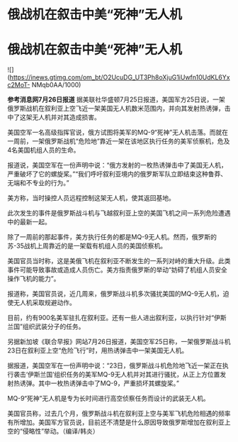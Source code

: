 # 俄战机在叙击中美“死神”无人机

# 俄战机在叙击中美“死神”无人机

![](https://inews.gtimg.com/om_bt/O2UcuDG_UT3Ph8oXjuG1iUwfn10UdKL6Yxc2MoT-
NMqb0AA/1000)

**参考消息网7月26日报道**
据美联社华盛顿7月25日报道，美国军方25日说，一架俄罗斯战机在叙利亚上空飞近一架美国无人机数米范围内，并向其发射热诱弹，击中了这架无人机并对其造成损害。

美国空军一名高级指挥官说，俄方试图将美军的MQ-9“死神”无人机击落。而就在一周前，一架俄罗斯战机“危险地”靠近一架在该地区执行任务的美军侦察机，危及4名美国机组人员的生命。

报道说，美国空军在一份声明中说：“俄方发射的一枚热诱弹击中了美国无人机，严重破坏了它的螺旋桨。”“我们呼吁叙利亚境内的俄罗斯军队立即结束这种鲁莽、无端和不专业的行为。”

美方称，当时操控人员远程控制这架无人机，使其返回基地。

此次发生的事件是俄罗斯战斗机与飞越叙利亚上空的美国飞机之间一系列危险遭遇中的最新一起。

除了一周前的那起事件，美方执行任务的都是MQ-9无人机。然而，俄罗斯的苏-35战机上周靠近的是一架载有机组人员的美国侦察机。

美国官员当时称，这是美俄飞机在叙利亚不断发生的一系列对峙的重大升级。此类事件可能导致事故或造成人员伤亡。美方指责俄罗斯的举动“妨碍了机组人员安全操作飞机的能力”。

报道称，美国官员说，近几周来，俄罗斯战斗机多次骚扰美国的MQ-9无人机，迫使无人机采取规避动作。

目前，约有900名美军驻扎在叙利亚。还有一些人进出叙利亚，以执行针对“伊斯兰国”组织武装分子的任务。

另据新加坡《联合早报》网站7月26日报道，美国空军25日称，一架俄罗斯战斗机23日在叙利亚上空“危险飞行”时，用热诱弹击中一架美国无人机。

据报道，美国空军在一份声明中说：“23日，俄罗斯战斗机危险地飞近一架正在执行袭击‘伊斯兰国’组织任务的美军MQ-9无人机并对其进行骚扰，从正上方位置发射热诱弹。其中一枚热诱弹击中了MQ-9，严重损坏其螺旋桨。”

MQ-9“死神”无人机是专为长时间进行高空侦察任务而设计的武装无人机。

美国官员称，过去几个月，俄罗斯战斗机在叙利亚上空与美军飞机危险相遇的频率有所增加。美国军方官员说，目前还不清楚是什么原因导致俄罗斯增加在叙利亚上空的“侵略性”举动。（编译/韩炎）

